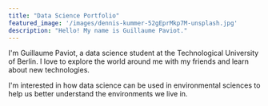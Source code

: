 ```yaml
---
title: "Data Science Portfolio"
featured_image: '/images/dennis-kummer-52gEprMkp7M-unsplash.jpg'
description: "Hello! My name is Guillaume Paviot."
---
```

I'm Guillaume Paviot, a data science student at the Technological University of Berlin. I love to explore the world around me with my friends and learn about new technologies.

I'm interested in how data science can be used in environmental sciences to help us better understand the environments we live in.